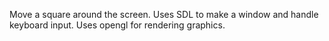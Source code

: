 Move a square around the screen. Uses SDL to make a window and handle keyboard
input. Uses opengl for rendering graphics.
